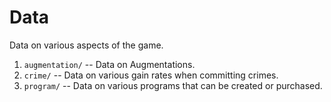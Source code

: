 # Data

Data on various aspects of the game.

1. `augmentation/` -- Data on Augmentations.
1. `crime/` -- Data on various gain rates when committing crimes.
1. `program/` -- Data on various programs that can be created or purchased.
